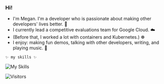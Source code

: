 ### Hi! 

- I'm Megan. I'm a developer who is passionate about making other developers' lives better. 💖
- I currently lead a competitive evaluations team for Google Cloud. ☁️
- (Before that, I worked a lot with containers and Kubernetes.) ☸️
- I enjoy: making fun demos, talking with other developers, writing, and playing music. 🎸

`✨ my skills ✨`  

![My Skills](https://skillicons.dev/icons?i=py,go,kubernetes,docker,gcp,azure,aws&theme=light)

![Visitors](https://api.visitorbadge.io/api/visitors?path=https%3A%2F%2Fgithub.com%2Faskmeegs&label=%F0%9F%8F%A1%20visitors&labelColor=%232ccce4&countColor=%23dce775&style=flat-square)





